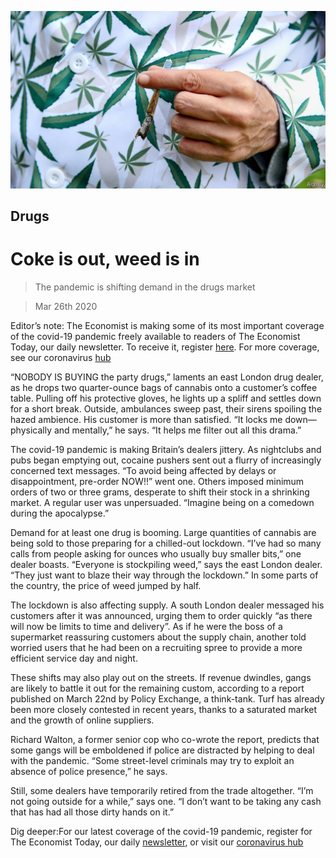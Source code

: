 ![](./images/20200328_BRP003_0.jpg)

## Drugs

# Coke is out, weed is in

> The pandemic is shifting demand in the drugs market

> Mar 26th 2020

Editor’s note: The Economist is making some of its most important coverage of the covid-19 pandemic freely available to readers of The Economist Today, our daily newsletter. To receive it, register [here](https://www.economist.com//newslettersignup). For more coverage, see our coronavirus [hub](https://www.economist.com//coronavirus)

“NOBODY IS BUYING the party drugs,” laments an east London drug dealer, as he drops two quarter-ounce bags of cannabis onto a customer’s coffee table. Pulling off his protective gloves, he lights up a spliff and settles down for a short break. Outside, ambulances sweep past, their sirens spoiling the hazed ambience. His customer is more than satisfied. “It locks me down—physically and mentally,” he says. “It helps me filter out all this drama.”

The covid-19 pandemic is making Britain’s dealers jittery. As nightclubs and pubs began emptying out, cocaine pushers sent out a flurry of increasingly concerned text messages. “To avoid being affected by delays or disappointment, pre-order NOW!!” went one. Others imposed minimum orders of two or three grams, desperate to shift their stock in a shrinking market. A regular user was unpersuaded. “Imagine being on a comedown during the apocalypse.”

Demand for at least one drug is booming. Large quantities of cannabis are being sold to those preparing for a chilled-out lockdown. “I’ve had so many calls from people asking for ounces who usually buy smaller bits,” one dealer boasts. “Everyone is stockpiling weed,” says the east London dealer. “They just want to blaze their way through the lockdown.” In some parts of the country, the price of weed jumped by half.

The lockdown is also affecting supply. A south London dealer messaged his customers after it was announced, urging them to order quickly “as there will now be limits to time and delivery”. As if he were the boss of a supermarket reassuring customers about the supply chain, another told worried users that he had been on a recruiting spree to provide a more efficient service day and night.

These shifts may also play out on the streets. If revenue dwindles, gangs are likely to battle it out for the remaining custom, according to a report published on March 22nd by Policy Exchange, a think-tank. Turf has already been more closely contested in recent years, thanks to a saturated market and the growth of online suppliers.

Richard Walton, a former senior cop who co-wrote the report, predicts that some gangs will be emboldened if police are distracted by helping to deal with the pandemic. “Some street-level criminals may try to exploit an absence of police presence,” he says.

Still, some dealers have temporarily retired from the trade altogether. “I’m not going outside for a while,” says one. “I don’t want to be taking any cash that has had all those dirty hands on it.”

Dig deeper:For our latest coverage of the covid-19 pandemic, register for The Economist Today, our daily [newsletter](https://www.economist.com//newslettersignup), or visit our [coronavirus hub](https://www.economist.com//coronavirus)